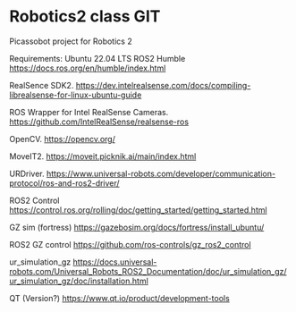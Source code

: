 # Robotics2 class GIT

Picassobot project for Robotics 2

Requirements:
Ubuntu 22.04 LTS
ROS2 Humble
https://docs.ros.org/en/humble/index.html

RealSence SDK2.
https://dev.intelrealsense.com/docs/compiling-librealsense-for-linux-ubuntu-guide

ROS Wrapper for Intel RealSense Cameras.
https://github.com/IntelRealSense/realsense-ros

OpenCV.
https://opencv.org/

MoveIT2.
https://moveit.picknik.ai/main/index.html

URDriver.
https://www.universal-robots.com/developer/communication-protocol/ros-and-ros2-driver/

ROS2 Control
https://control.ros.org/rolling/doc/getting_started/getting_started.html

GZ sim (fortress)
https://gazebosim.org/docs/fortress/install_ubuntu/

ROS2 GZ control
https://github.com/ros-controls/gz_ros2_control

ur_simulation_gz
https://docs.universal-robots.com/Universal_Robots_ROS2_Documentation/doc/ur_simulation_gz/ur_simulation_gz/doc/installation.html

QT (Version?)
https://www.qt.io/product/development-tools

